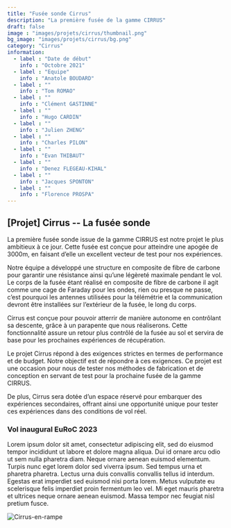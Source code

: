 ```yaml
---
title: "Fusée sonde Cirrus"
description: "La première fusée de la gamme CIRRUS"
draft: false
image : "images/projets/cirrus/thumbnail.png"
bg_image: "images/projets/cirrus/bg.png"
category: "Cirrus"
information:
  - label : "Date de début"
    info : "Octobre 2021"
  - label : "Equipe"
    info : "Anatole BOUDARD"
  - label : ""
    info : "Tom ROMAO"
  - label : ""
    info : "Clément GASTINNE"
  - label : ""
    info : "Hugo CARDIN"
  - label : ""
    info : "Julien ZHENG"
  - label : ""
    info : "Charles PILON"
  - label : ""
    info : "Evan THIBAUT"
  - label : ""
    info : "Denez FLEGEAU-KIHAL"
  - label : ""
    info : "Jacques SPONTON" 
  - label : ""
    info : "Florence PROSPA"       
---
```


## [Projet] Cirrus -- La fusée sonde

La première fusée sonde issue de la gamme CIRRUS est notre projet le plus 
ambitieux à ce jour. Cette fusée est conçue pour atteindre une apogée de 3000m, 
en faisant d’elle un excellent vecteur de test pour nos expériences. 

Notre équipe a développé une structure en composite de fibre de carbone pour 
garantir une résistance ainsi qu’une légèreté maximale pendant le vol. 
Le corps de la fusée étant réalisé en composite de fibre de carbone il agit
comme une cage de Faraday pour les ondes, rien ou presque ne passe, c’est pourquoi 
les antennes utilisées pour la télémétrie et la communication devront être 
installées sur l’extérieur de la fusée, le long du corps. 

Cirrus est conçue pour pouvoir atterrir de manière autonome en contrôlant sa descente, grâce 
à un parapente que nous réaliserons. Cette fonctionnalité assure un retour 
plus contrôlé de la fusée au sol et servira de base pour les prochaines 
expériences de récupération. 

Le projet Cirrus répond à des exigences strictes en termes de performance 
et de budget. Notre objectif est de répondre à ces exigences. Ce projet est 
une occasion pour nous de tester nos méthodes de fabrication et de 
conception en servant de test pour la prochaine fusée de la gamme CIRRUS. 

De plus, Cirrus sera dotée d’un espace réservé pour embarquer des expériences 
secondaires, offrant ainsi une opportunité unique pour tester ces expériences 
dans des conditions de vol réel. 

 ### Vol inaugural EuRoC 2023
 Lorem ipsum dolor sit amet, consectetur adipiscing elit, sed do eiusmod tempor incididunt ut labore et dolore magna aliqua. Dui id ornare arcu odio ut sem nulla pharetra diam. Neque ornare aenean euismod elementum. Turpis nunc eget lorem dolor sed viverra ipsum. Sed tempus urna et pharetra pharetra. Lectus urna duis convallis convallis tellus id interdum. Egestas erat imperdiet sed euismod nisi porta lorem. Metus vulputate eu scelerisque felis imperdiet proin fermentum leo vel. Mi eget mauris pharetra et ultrices neque ornare aenean euismod. Massa tempor nec feugiat nisl pretium fusce.

![Cirrus-en-rampe](https://i.postimg.cc/DzKqh1jR/Cirrus-en-rampe.jpg)